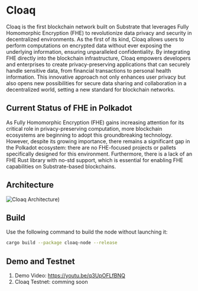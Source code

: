 # Cloaq

Cloaq is the first blockchain network built on Substrate that leverages Fully Homomorphic Encryption (FHE) to revolutionize data privacy and security in decentralized environments. As the first of its kind, Cloaq allows users to perform computations on encrypted data without ever exposing the underlying information, ensuring unparalleled confidentiality. By integrating FHE directly into the blockchain infrastructure, Cloaq empowers developers and enterprises to create privacy-preserving applications that can securely handle sensitive data, from financial transactions to personal health information. This innovative approach not only enhances user privacy but also opens new possibilities for secure data sharing and collaboration in a decentralized world, setting a new standard for blockchain networks.

## Current Status of FHE in Polkadot

As Fully Homomorphic Encryption (FHE) gains increasing attention for its critical role in privacy-preserving computation, more blockchain ecosystems are beginning to adopt this groundbreaking technology. However, despite its growing importance, there remains a significant gap in the Polkadot ecosystem: there are no FHE-focused projects or pallets specifically designed for this environment. Furthermore, there is a lack of an FHE Rust library with no-std support, which is essential for enabling FHE capabilities on Substrate-based blockchains.


## Architecture
![Cloaq Architecture](https://raw.githubusercontent.com/h4n0/polkadot-hackathon-2024/47e96067a13aba304f1b4e5fe1f1f762ea01b195/singapore/23-Cloak/doc/cloak_arch.jpg))


## Build

Use the following command to build the node without launching it:

```sh
cargo build --package cloaq-node --release
```


## Demo and Testnet
1. Demo Video: https://youtu.be/q3UpOFLfBNQ
2. Cloaq Testnet: comming soon
